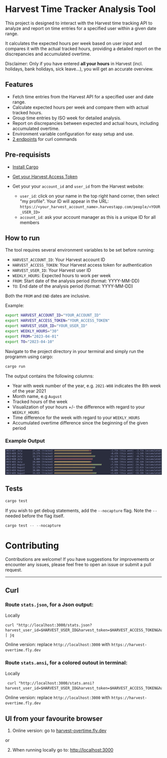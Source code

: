# Harvest Time Tracker Analysis Tool

This project is designed to interact with the Harvest time tracking API to analyze and report on time entries for a specified user within a given date range.

It calculates the expected hours per week based on user input and compares it with the actual tracked hours, providing a detailed report on the discrepancies and accumulated overtime.

Disclaimer: Only if you have entered **all your hours** in Harvest (incl. holidays, bank holidays, sick leave...), you will get an accurate overview.

## Features

- Fetch time entries from the Harvest API for a specified user and date range.
- Calculate expected hours per week and compare them with actual tracked hours.
- Group time entries by ISO week for detailed analysis.
- Report on discrepancies between expected and actual hours, including accumulated overtime.
- Environment variable configuration for easy setup and use.
- [2 endpoints](#curl) for curl commands

## Pre-requisists

- [Install Cargo](https://doc.rust-lang.org/cargo/getting-started/installation.html)

- [Get your Harvest Access Token](https://id.getharvest.com/oauth2/access_tokens/new)

- Get your your `account_id` and `user_id` from the Harvest website:
    - `user_id`: click on your name in the top right hand corner, then select "my profile". Your ID will appear in the URL: `https://<your_harvest_account_name>.harvestapp.com/people/<YOUR_USER_ID>`
    - `account_id`: ask your account manager as this is a unique ID for all members

## How to run

The tool requires several environment variables to be set before running:

- `HARVEST_ACCOUNT_ID`: Your Harvest account ID
- `HARVEST_ACCESS_TOKEN`: Your Harvest access token for authentication
- `HARVEST_USER_ID`: Your Harvest user ID
- `WEEKLY_HOURS`: Expected hours to work per week
- `FROM`: Start date of the analysis period (format: YYYY-MM-DD)
- `TO`: End date of the analysis period (format: YYYY-MM-DD)

Both the `FROM` and `END` dates are inclusive.

Example:

```bash
export HARVEST_ACCOUNT_ID="YOUR_ACCOUNT_ID"
export HARVEST_ACCESS_TOKEN="YOUR_ACCESS_TOKEN"
export HARVEST_USER_ID="YOUR_USER_ID"
export WEEKLY_HOURS="30"
export FROM="2023-04-01"
export TO="2023-04-10"
```

Navigate to the project directory in your terminal and simply run the programm using cargo: 

```bash
cargo run
```

The output contains the following columns:

- Year with week number of the year, e.g. `2021-W08` indicates the 8th week of the year 2021
- Month name, e.g `August`
- Tracked hours of the week
- Visualization of your hours +/- the difference with regard to your `WEEKLY_HOURS`
- Time difference for the week with regard to your `WEEKLY_HOURS`
- Accumulated overtime difference since the beginning of the given period

### Example Output

![Example output](output_example.png "Example")

## Tests

```rust
cargo test
```

If you wish to get debug statements, add the `--nocapture` flag. Note the `--` needed before the flag itself.

```rust
cargo test -- --nocapture
```

# Contributing

Contributions are welcome! If you have suggestions for improvements or encounter any issues, please feel free to open an issue or submit a pull request.


--- 

## Curl

### Route `stats.json`, for a Json output:

Locally

```curl
curl "http://localhost:3000/stats.json?harvest_user_id=$HARVEST_USER_ID&harvest_token=$HARVEST_ACCESS_TOKEN&harvest_account_id=$HARVEST_ACCOUNT_ID&from=$FROM&to=$TO&expected_hours_per_week=$WEEKLY_HOURS" | jq
```

Online version: replace `http://localhost:3000` with `https://harvest-overtime.fly.dev`

### Route `stats.ansi`, for a colored outout in terminal:

Locally

```curl
 curl "http://localhost:3000/stats.ansi?harvest_user_id=$HARVEST_USER_ID&harvest_token=$HARVEST_ACCESS_TOKEN&harvest_account_id=$HARVEST_ACCOUNT_ID&from=$FROM&to=$TO&expected_hours_per_week=$WEEKLY_HOURS"
 ```

 Online version: replace `http://localhost:3000` with `https://harvest-overtime.fly.dev`

## UI from your favourite browser

1. Online version: go to [harvest-overtime.fly.dev](https://harvest-overtime.fly.dev/)

or

2. When running locally go to: [http://localhost:3000](http://localhost:3000/)
